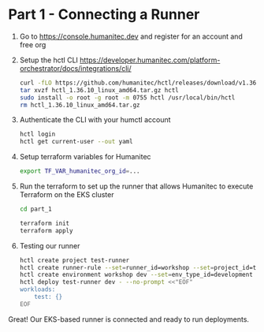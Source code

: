# Part 1 - Connecting a Runner

1. Go to <https://console.humanitec.dev> and register for an account and free org
2. Setup the hctl CLI <https://developer.humanitec.com/platform-orchestrator/docs/integrations/cli/>

    ```sh
    curl -fLO https://github.com/humanitec/hctl/releases/download/v1.36.10/hctl_1.36.10_linux_amd64.tar.gz
    tar xvzf hctl_1.36.10_linux_amd64.tar.gz hctl
    sudo install -o root -g root -m 0755 hctl /usr/local/bin/hctl
    rm hctl_1.36.10_linux_amd64.tar.gz
    ```

3. Authenticate the CLI with your humctl account

    ```sh
    hctl login
    hctl get current-user --out yaml
    ```

4. Setup terraform variables for Humanitec

    ```sh
    export TF_VAR_humanitec_org_id=...
    ```

5. Run the terraform to set up the runner that allows Humanitec to execute Terraform on the EKS cluster

    ```sh
    cd part_1

    terraform init
    terraform apply
    ```

6. Testing our runner

    ```sh
    hctl create project test-runner
    hctl create runner-rule --set=runner_id=workshop --set=project_id=test-runner
    hctl create environment workshop dev --set=env_type_id=development
    hctl deploy test-runner dev - --no-prompt <<"EOF"
    workloads:
        test: {}
    EOF
    ```

Great! Our EKS-based runner is connected and ready to run deployments.
